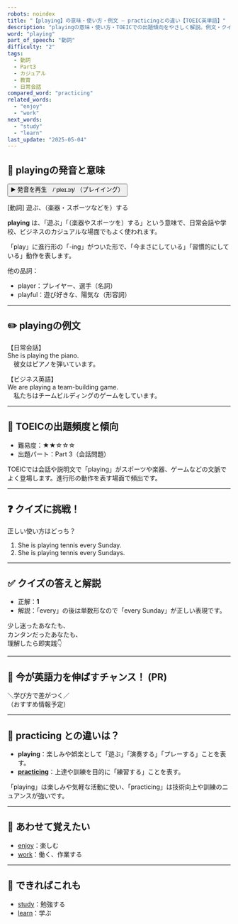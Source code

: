 ```yaml
---
robots: noindex
title: "【playing】の意味・使い方・例文 ― practicingとの違い【TOEIC英単語】"
description: "playingの意味・使い方・TOEICでの出題傾向をやさしく解説。例文・クイズ付きでpracticingとの違いもわかりやすく学べます。"
word: "playing"
part_of_speech: "動詞"
difficulty: "2"
tags:
  - 動詞
  - Part3
  - カジュアル
  - 教育
  - 日常会話
compared_word: "practicing"
related_words:
  - "enjoy"
  - "work"
next_words:
  - "study"
  - "learn"
last_update: "2025-05-04"
---
```


## 🔰 playingの発音と意味

<button class="play-audio" onclick="playTTS('playing')">
  <span class="play-audio-main">
    ▶️ 発音を再生　/ˈpleɪ.ɪŋ/
  </span>
  <span class="play-audio-sub">
    （プレイイング）
  </span>
</button>

[動詞] 遊ぶ、（楽器・スポーツなどを）する

**playing** は、「遊ぶ」「（楽器やスポーツを）する」という意味で、日常会話や学校、ビジネスのカジュアルな場面でもよく使われます。

「play」に進行形の「-ing」がついた形で、「今まさにしている」「習慣的にしている」動作を表します。

他の品詞：  
- player：プレイヤー、選手（名詞）
- playful：遊び好きな、陽気な（形容詞）

---

## ✏️ playingの例文

【日常会話】  
She is playing the piano.  
　彼女はピアノを弾いています。

【ビジネス英語】  
We are playing a team-building game.  
　私たちはチームビルディングのゲームをしています。

---

## 🎯 TOEICの出題頻度と傾向

- 難易度：★★☆☆☆
- 出題パート：Part 3（会話問題）

TOEICでは会話や説明文で「playing」がスポーツや楽器、ゲームなどの文脈でよく登場します。進行形の動作を表す場面で頻出です。

---

## ❓ クイズに挑戦！

正しい使い方はどっち？

1. She is playing tennis every Sunday.  
2. She is playing tennis every Sundays.

---

## ✅ クイズの答えと解説

- 正解：**1**
- 解説：「every」の後は単数形なので「every Sunday」が正しい表現です。

少し迷ったあなたも、  
カンタンだったあなたも、  
理解したら即実践👇️

---

## 🚀 今が英語力を伸ばすチャンス！ (PR)

<div class="info-center">
＼学び方で差がつく／<br>  
（おすすめ情報予定）
</div>

---

## 🤔  practicing との違いは？

- **playing**：楽しみや娯楽として「遊ぶ」「演奏する」「プレーする」ことを表す。
- **[practicing](/word/practicing/)**：上達や訓練を目的に「練習する」ことを表す。

「playing」は楽しみや気軽な活動に使い、「practicing」は技術向上や訓練のニュアンスが強いです。

---

## 🧩 あわせて覚えたい

- [enjoy](/word/enjoy/)：楽しむ
- [work](/word/work/)：働く、作業する

---

## 📖 できればこれも

- [study](/word/study/)：勉強する
- [learn](/word/learn/)：学ぶ

<!-- cvid: aid23_bid15 -->
